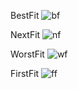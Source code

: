 BestFit
![bf](https://user-images.githubusercontent.com/62889378/83906946-72730280-a79f-11ea-8f4d-09bc0f2de62c.PNG)

NextFit
![nf](https://user-images.githubusercontent.com/62889378/83906954-769f2000-a79f-11ea-8c2a-4a0a8857e3bc.PNG)

WorstFit
![wf](https://user-images.githubusercontent.com/62889378/83906956-77d04d00-a79f-11ea-985a-2c4e10c137d4.PNG)

FirstFit
![ff](https://user-images.githubusercontent.com/62889378/83906957-77d04d00-a79f-11ea-8557-f59147d46582.PNG)
